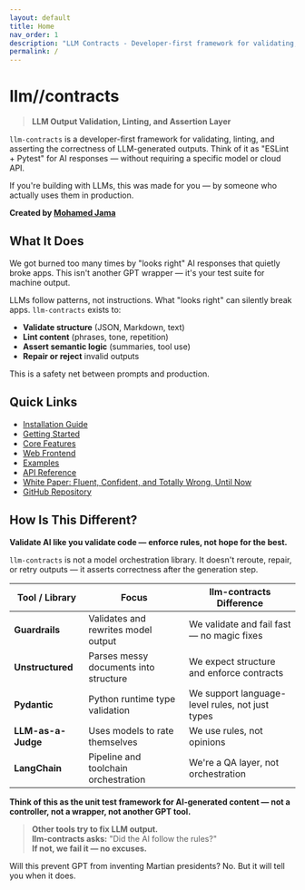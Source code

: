 ```yaml
---
layout: default
title: Home
nav_order: 1
description: "LLM Contracts - Developer-first framework for validating, linting, and asserting the correctness of LLM-generated outputs."
permalink: /
---
```


# llm//contracts

> **LLM Output Validation, Linting, and Assertion Layer**

`llm-contracts` is a developer-first framework for validating, linting, and asserting the correctness of LLM-generated outputs. Think of it as "ESLint + Pytest" for AI responses — without requiring a specific model or cloud API.

If you're building with LLMs, this was made for you — by someone who actually uses them in production.

**Created by [Mohamed Jama](https://www.linkedin.com/in/mohamedjama/)**

## What It Does

We got burned too many times by "looks right" AI responses that quietly broke apps. This isn't another GPT wrapper — it's your test suite for machine output.

LLMs follow patterns, not instructions. What "looks right" can silently break apps. `llm-contracts` exists to:

- **Validate structure** (JSON, Markdown, text)
- **Lint content** (phrases, tone, repetition)
- **Assert semantic logic** (summaries, tool use)
- **Repair or reject** invalid outputs

This is a safety net between prompts and production.

## Quick Links

- [Installation Guide](installation.html)
- [Getting Started](getting-started.html)
- [Core Features](features.html)
- [Web Frontend](frontend.html)
- [Examples](examples.html)
- [API Reference](api-reference.html)
- [White Paper: Fluent, Confident, and Totally Wrong, Until Now](whitepaper.html)
- [GitHub Repository](https://github.com/Maxamed/llm-contract)

## How Is This Different?

**Validate AI like you validate code — enforce rules, not hope for the best.**

`llm-contracts` is not a model orchestration library. It doesn't reroute, repair, or retry outputs — it asserts correctness after the generation step.

| Tool / Library | Focus | llm-contracts Difference |
|---|---|---|
| **Guardrails** | Validates and rewrites model output | We validate and fail fast — no magic fixes |
| **Unstructured** | Parses messy documents into structure | We expect structure and enforce contracts |
| **Pydantic** | Python runtime type validation | We support language-level rules, not just types |
| **LLM-as-a-Judge** | Uses models to rate themselves | We use rules, not opinions |
| **LangChain** | Pipeline and toolchain orchestration | We're a QA layer, not orchestration |

**Think of this as the unit test framework for AI-generated content — not a controller, not a wrapper, not another GPT tool.**

> **Other tools try to fix LLM output.**  
> **llm-contracts asks:** "Did the AI follow the rules?"  
> **If not, we fail it — no excuses.**

Will this prevent GPT from inventing Martian presidents? No. But it will tell you when it does. 
